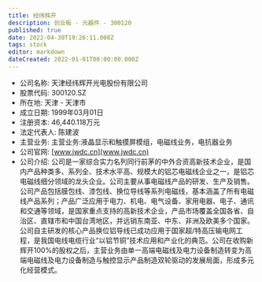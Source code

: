 ```yaml
---
title: 经纬辉开
description: 创业板 - 元器件 - 300120
published: true
date: 2022-04-30T19:26:11.000Z
tags: stock
editor: markdown
dateCreated: 2022-01-01T00:00:00.000Z
---
```


- 公司名称: 天津经纬辉开光电股份有限公司
- 股票代码: 300120.SZ
- 所在地: 天津 - 天津市
- 成立日期: 1999年03月01日
- 注册资本: 46,440.118万元
- 法定代表人: 陈建波
- 主营业务: 主营业务:液晶显示和触摸屏模组，电磁线业务，电抗器业务
- 公司官网: [www.jwdc.cn](www.jwdc.cn)
- 公司介绍: 公司是一家综合实力名列同行前茅的中外合资高新技术企业，是国内产品种类多、系列全、技术水平高、规模大的铝芯电磁线企业之一，是铝芯电磁线细分领域的龙头企业。公司主要从事电磁线产品的研发、生产及销售。公司产品包括膜包线、漆包线、换位导线等系列电磁线，基本涵盖了所有电磁线产品系列；产品广泛应用于电力、机电、电气设备、家用电器、电子、通讯和交通等领域，是国家重点支持的高新技术企业，产品市场覆盖全国各省、自治区、直辖市和中国台湾地区，并远销东南亚、中东、非洲及欧美多个国家。公司自主研发的核心产品换位铝导线已成功应用于国家超/特高压输电网工程，是我国电线电缆行业“以铝节铜”技术应用和产业化的典范。公司在收购新辉开100%的股权之后，主营业务由单一高端电磁线及电力设备制造转变为高端电磁线及电力设备制造与触控显示产品制造双轮驱动的发展局面，形成多元化经营模式。



